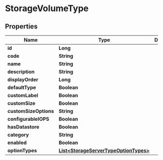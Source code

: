 

# StorageVolumeType

## Properties

Name | Type | Description | Notes
------------ | ------------- | ------------- | -------------
**id** | **Long** |  |  [optional]
**code** | **String** |  |  [optional]
**name** | **String** |  |  [optional]
**description** | **String** |  |  [optional]
**displayOrder** | **Long** |  |  [optional]
**defaultType** | **Boolean** |  |  [optional]
**customLabel** | **Boolean** |  |  [optional]
**customSize** | **Boolean** |  |  [optional]
**customSizeOptions** | **String** |  |  [optional]
**configurableIOPS** | **Boolean** |  |  [optional]
**hasDatastore** | **Boolean** |  |  [optional]
**category** | **String** |  |  [optional]
**enabled** | **Boolean** |  |  [optional]
**optionTypes** | [**List&lt;StorageServerTypeOptionTypes&gt;**](StorageServerTypeOptionTypes.md) |  |  [optional]



